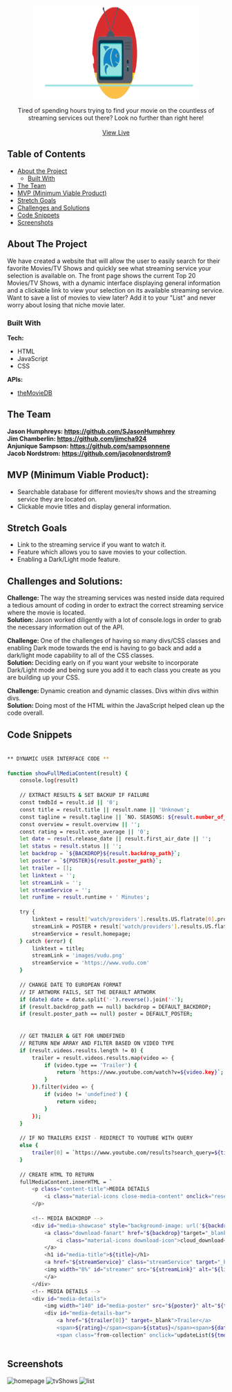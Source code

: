 <!-- PROJECT LOGO -->
<br />
<p align="center">
  <a href="## // link to website // ##">
    <img src="images/FindingStreamo_wht_txt.png" alt="Logo" width="384px" height="216">
  </a>

  <!-- <h2 align="center"> finding streamo </span></h2> -->

  <p align="center">
    Tired of spending hours trying to find your movie on the countless of streaming services out there? Look no further than right here!
    <br />
    <br />
    <a href="## link to website ##">View Live</a>
  </p>
</p>



<!-- TABLE OF CONTENTS -->
## Table of Contents

* [About the Project](#about-the-project)   
  * [Built With](#built-with)               
* [The Team](#the-team)
* [MVP (Minimum Viable Product)](#mvp-minimum-viable-product)
* [Stretch Goals](#stretch-goals)
* [Challenges and Solutions](#challenges-and-solutions)
* [Code Snippets](#code-snippets)
* [Screenshots](#screenshots)

<!-- ABOUT THE PROJECT -->
## About The Project

We have created a website that will allow the user to easily search for their favorite Movies/TV Shows and quickly see what streaming service your selection is available on. The front page shows the current Top 20 Movies/TV Shows, with a dynamic interface displaying general information and a clickable link to view your selection on its available streaming service. Want to save a list of movies to view later? Add it to your "List" and never worry about losing that niche movie later. 

### Built With

<strong> Tech: </strong>
* HTML
* JavaScript
* CSS

<strong> APIs: </strong>

* [theMovieDB](https://themoviedb.org)

## The Team

<strong> Jason Humphreys: https://github.com/SJasonHumphrey </strong> <br/>
<strong> Jim Chamberlin: https://github.com/jimcha924 </strong> <br/>
<strong> Anjunique Sampson: https://github.com/sampsonnene </strong> <br/>
<strong> Jacob Nordstrom: https://github.com/jacobnordstrom9 </strong> <br/>

## MVP (Minimum Viable Product):

* Searchable database for different movies/tv shows and the streaming service they are located on.
* Clickable movie titles and display general information.

## Stretch Goals

* Link to the streaming service if you want to watch it. 
* Feature which allows you to save movies to your collection. 
* Enabling a Dark/Light mode feature.

## Challenges and Solutions: 

<strong> Challenge: </strong> The way the streaming services was nested inside data required a tedious amount of coding in order to extract the correct streaming service where the movie is located. <br/>
<strong> Solution: </strong> Jason worked diligently with a lot of console.logs in order to grab the necessary information out of the API. 

<strong> Challenge: </strong> One of the challenges of having so many divs/CSS classes and enabling Dark mode towards the end is having to go back and add a dark/light mode capability to all of the CSS classes. <br/>
<strong> Solution: </strong> Deciding early on if you want your website to incorporate Dark/Light mode and being sure you add it to each class you create as you are building up your CSS. 

<strong> Challenge: </strong> Dynamic creation and dynamic classes. Divs within divs within divs.  <br/>
<strong> Solution: </strong> Doing most of the HTML within the JavaScript helped clean up the code overall. 

## Code Snippets

```sh

** DYNAMIC USER INTERFACE CODE **

function showFullMediaContent(result) {
    console.log(result)

    // EXTRACT RESULTS & SET BACKUP IF FAILURE
    const tmdbId = result.id || '0';
    const title = result.title || result.name || 'Unknown';
    const tagline = result.tagline || `NO. SEASONS: ${result.number_of_seasons}  ~  NO. EPISODES: ${result.number_of_episodes}` || '';
    const overview = result.overview || '';
    const rating = result.vote_average || '0';
    let date = result.release_date || result.first_air_date || '';
    let status = result.status || '';
    let backdrop = `${BACKDROP}${result.backdrop_path}`;
    let poster = `${POSTER}${result.poster_path}`;
    let trailer = [];
    let linktext = '';
    let streamLink = '';
    let streamService = '';
    let runTime = result.runtime + ' Minutes';

    try {
        linktext = result['watch/providers'].results.US.flatrate[0].provider_name;
        streamLink = POSTER + result['watch/providers'].results.US.flatrate[0].logo_path;
        streamService = result.homepage; 
    } catch (error) {
        linktext = title;
        streamLink = 'images/vudu.png'
        streamService = 'https://www.vudu.com' 
    }

    // CHANGE DATE TO EUROPEAN FORMAT 
    // IF ARTWORK FAILS, SET THE DEFAULT ARTWORK
    if (date) date = date.split('-').reverse().join('-');
    if (result.backdrop_path == null) backdrop = DEFAULT_BACKDROP;
    if (result.poster_path == null) poster = DEFAULT_POSTER;
    

    // GET TRAILER & GET FOR UNDEFINED
    // RETURN NEW ARRAY AND FILTER BASED ON VIDEO TYPE
    if (result.videos.results.length != 0) {
        trailer = result.videos.results.map(video => {
            if (video.type == 'Trailer') {
                return `https://www.youtube.com/watch?v=${video.key}`;
            }
        }).filter(video => {
            if (video != 'undefined') {
                return video;
            }
        });
    }

    // IF NO TRAILERS EXIST - REDIRECT TO YOUTUBE WITH QUERY
    else {
        trailer[0] = `https://www.youtube.com/results?search_query=${title}`;
    }

    // CREATE HTML TO RETURN
    fullMediaContent.innerHTML = `
        <p class="content-title">MEDIA DETAILS
            <i class="material-icons close-media-content" onclick="resetFullMediaContent(); checkIfCollectionChanged(${tmdbId})">close</i>
        </p>

        <!-- MEDIA BACKDROP -->
        <div id="media-showcase" style="background-image: url('${backdrop}')">
            <a class="download-fanart" href="${backdrop}"target="_blank">DOWNLOAD WALLPAPER<br/>
                <i class="material-icons download-icon">cloud_download</i>
            </a>
            <h1 id="media-title">${title}</h1>
            <a href="${streamService}" class="streamService" target="_blank">
            <img width="8%" id="streamer" src="${streamLink}" alt="${linktext}">
            </a>
        </div>
        <!-- MEDIA DETAILS -->
        <div id="media-details">
            <img width="140" id="media-poster" src="${poster}" alt="${title}">
            <div id="media-details-bar">
                <a href="${trailer[0]}" target=_blank">Trailer</a>
                <span>${rating}</span><span>${status}</span><span>${date}</span><span>${runTime}</span>
                <span class="from-collection" onclick="updateList(${tmdbId},'#from-full-media-collection')">Add/Remove from Collection</span>



```

## Screenshots

<img src="images/homepage" alt="homepage" width="384px" height="216">
<img src="images/searchTVShow" alt="tvShows" width="384px" height="216">
<img src="images/listExample" alt="list" width="384px" height="216">


